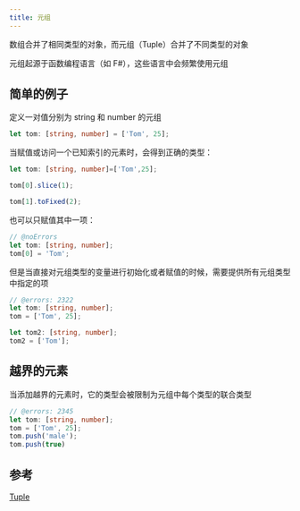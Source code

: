 ```yaml
---
title: 元组
---
```


数组合并了相同类型的对象，而元组（Tuple）合并了不同类型的对象

元组起源于函数编程语言（如 F#），这些语言中会频繁使用元组

## 简单的例子
定义一对值分别为 string 和 number 的元组
```ts twoslash
let tom: [string, number] = ['Tom', 25];
```

当赋值或访问一个已知索引的元素时，会得到正确的类型：
```ts twoslash
let tom: [string, number]=['Tom',25];

tom[0].slice(1);

tom[1].toFixed(2);
```

也可以只赋值其中一项：
```ts twoslash
// @noErrors
let tom: [string, number];
tom[0] = 'Tom';
```

但是当直接对元组类型的变量进行初始化或者赋值的时候，需要提供所有元组类型中指定的项
```ts twoslash
// @errors: 2322
let tom: [string, number];
tom = ['Tom', 25];

let tom2: [string, number];
tom2 = ['Tom'];
```

## 越界的元素
当添加越界的元素时，它的类型会被限制为元组中每个类型的联合类型
```ts twoslash
// @errors: 2345
let tom: [string, number];
tom = ['Tom', 25];
tom.push('male');
tom.push(true)
```

## 参考
[Tuple](https://www.typescriptlang.org/docs/handbook/2/objects.html#tuple-types)
